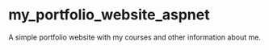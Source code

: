 # my_portfolio_website_aspnet
A simple portfolio website with my courses and other information about me.
